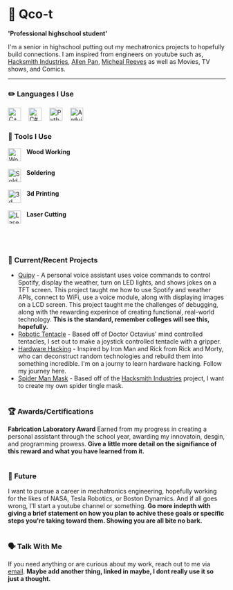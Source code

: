 # 🥐 Qco-t


**'Professional highschool student'**


I'm a senior in highschool putting out my mechatronics projects to hopefully build connections. I am inspired from engineers on youtube such as, [Hacksmith Industries](https://www.youtube.com/channel/UCjgpFI5dU-D1-kh9H1muoxQ), [Allen Pan](https://www.youtube.com/@allenpan), [Micheal Reeves](https://www.youtube.com/@MichaelReeves) as well as Movies, TV shows, and Comics.

---

### ✏️ Languages I Use

<img align="left" alt="C++" width="30px" style="padding-right:15px;" src="https://cdn.jsdelivr.net/gh/devicons/devicon@latest/icons/cplusplus/cplusplus-plain.svg" />

<img align="left" alt="C#" width="30px" style="padding-right:15px;" src="https://cdn.jsdelivr.net/gh/devicons/devicon@latest/icons/csharp/csharp-plain.svg" />

<img align="left" alt="Python" width="30px" style="padding-right:15px;" src="https://cdn.jsdelivr.net/gh/devicons/devicon@latest/icons/python/python-original.svg" />

<img align="left" alt="Arduino" width="30px" style="padding-right:15px;" src="https://cdn.jsdelivr.net/gh/devicons/devicon@latest/icons/arduino/arduino-original.svg" />


<br/>


#

### 🔧 Tools I Use


**Wood Working** 
<img align="left" alt="Wood Working" width="30px" style="padding-right:10px;" src="https://raw.githubusercontent.com/Qco-t/Qco-t/main/Hammer%2Bnail.svg" /> 
<br/><br/>

**Soldering** 
<img align="left" alt="Soldering" width="30px" style="padding-right:10px;" src="https://raw.githubusercontent.com/Qco-t/Qco-t/main/soldering_iron.svg" />
<br/><br/>

**3d Printing** 
<img align="left" alt="3d Printing" width="30px" style="padding-right:10px;" src="https://raw.githubusercontent.com/Qco-t/Qco-t/main/3d_printer.svg" />
<br/><br/>

**Laser Cutting** 
<img align="left" alt="Laser Cutter" width="30px" style="padding-right:10px;" src="https://raw.githubusercontent.com/Qco-t/Qco-t/main/lasar_cutter.svg" />
<br/><br/>

<br/>

#

### 📂 Current/Recent Projects
- [Quipy](https://github.com/Qco-t/Quipy) - A personal voice assistant uses voice commands to control Spotify, display the weather, turn on LED lights, and shows jokes on a TFT screen. This project taught me how to use Spotify and weather APIs, connect to WiFi, use a voice module, along with displaying images on a LCD screen. This project taught me the challenges of debugging, along with the rewarding experince of creating functional, real-world technology. **This is the standard, remember colleges will see this, hopefully.**
- [Robotic Tentacle](https://github.com/Qco-t/Tentacle-project) - Based off of Doctor Octavius' mind controlled tentacles, I set out to make a joystick controlled tentacle with a gripper.
- [Hardware Hacking](https://github.com/Qco-t/Hardware_hacking) - Inspired by Iron Man and Rick from Rick and Morty, who can deconstruct random technologies and rebuild them into something incredible. I'm on a journy to learn hardware hacking. Follow my journey here.
- [Spider Man Mask](https://github.com/Qco-t/Spider-Tingle) - Based off of the [Hacksmith Industries](https://www.youtube.com/watch?v=YQgWBzY1hR0) project, I want to create my own spider tingle mask.

#

### 🏆 Awards/Certifications
**Fabrication Laboratory Award** Earned from my progress in creating a personal assistant through the school year, awarding my innovatoin, desgin, and programming prowess.
**Give a little more detail on the signifiance of this reward and what you have learned from it.**

#

### 🔮 Future
I want to pursue a career in mechatronics engineering, hopefully working for the likes of NASA, Tesla Robotics, or Boston Dynamics. 
And if all goes wrong, I'll start a youtube channel or something. **Go more indepth with giving a brief statement on how you plan to achive these goals or specific steps you're taking toward them. Showing you are all bite no bark.**

#


### 🗣️ Talk With Me
If you need anything or are curious about my work, reach out to me via [email](mailto:jonnyolv102306@gmail.com).
**Maybe add another thing, linked in maybe, I dont really use it so just a thought.**
          

